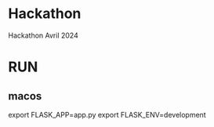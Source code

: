 # Hackathon
Hackathon Avril 2024


# RUN
## macos
export FLASK_APP=app.py
export FLASK_ENV=development
